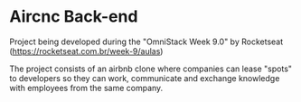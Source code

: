 # Aircnc Back-end
Project being developed during the "OmniStack Week 9.0" by Rocketseat (https://rocketseat.com.br/week-9/aulas)

The project consists of an airbnb clone where companies can lease "spots" to developers so they can work, communicate and exchange knowledge with employees from the same company.